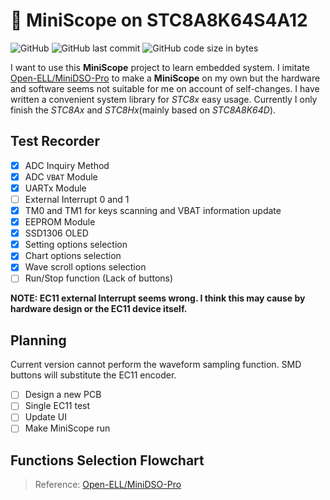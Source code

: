 # :rocket: MiniScope on STC8A8K64S4A12

![GitHub](https://img.shields.io/github/license/HangX-Ma/MiniScpoe-STC8A?color=blue&logo=github&logoColor=black) ![GitHub last commit](https://img.shields.io/github/last-commit/HangX-Ma/MiniScpoe-STC8A?style=flat) ![GitHub code size in bytes](https://img.shields.io/github/languages/code-size/HangX-Ma/MiniScpoe-STC8A?color=green)

I want to use this **MiniScope** project to learn embedded system. I imitate [Open-ELL/MiniDSO-Pro](https://gitee.com/open-ell/mini-dso-pro) to make a **MiniScope** on my own but the hardware and software seems not suitable for me on account of self-changes. I have written a convenient system library for _STC8x_ easy usage. Currently I only finish the _STC8Ax_ and _STC8Hx_(mainly based on _STC8A8K64D_).

## Test Recorder
- [x] ADC Inquiry Method
- [x] ADC `VBAT` Module
- [x] UARTx Module
- [ ] External Interrupt 0 and 1
- [x] TM0 and TM1 for keys scanning and VBAT information update
- [x] EEPROM Module
- [x] SSD1306 OLED
- [x] Setting options selection
- [x] Chart options selection
- [x] Wave scroll options selection
- [ ] Run/Stop function (Lack of buttons)

**NOTE: EC11 external Interrupt seems wrong. I think this may cause by hardware design or the EC11 device itself.**

## Planning
Current version cannot perform the waveform sampling function. SMD buttons will substitute the EC11 encoder.

- [ ] Design a new PCB
- [ ] Single EC11 test
- [ ] Update UI 
- [ ] Make MiniScope run

## Functions Selection Flowchart
<!-- ![MiniScopeUI](share/MiniScopeUI.svg) -->

> Reference: [Open-ELL/MiniDSO-Pro](https://gitee.com/open-ell/mini-dso-pro)